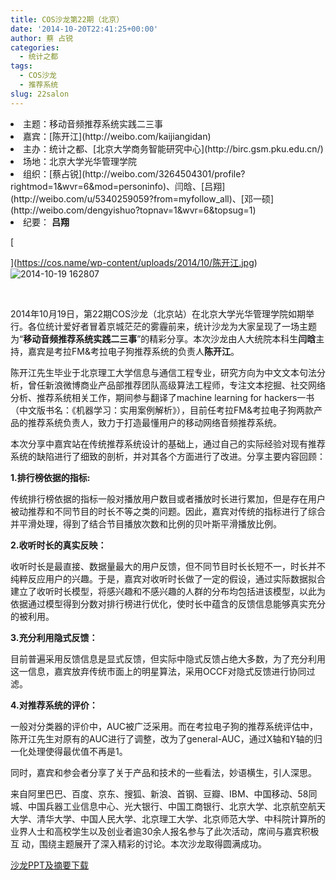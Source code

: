 ```yaml
---
title: COS沙龙第22期（北京）
date: '2014-10-20T22:41:25+00:00'
author: 蔡 占锐
categories:
  - 统计之都
tags:
  - COS沙龙
  - 推荐系统
slug: 22salon
---
```


<li style="text-align: left;">
  主题：移动音频推荐系统实践二三事
</li>
<li style="text-align: left;">
  嘉宾：[陈开江](http://weibo.com/kaijiangidan)
</li>
<li style="text-align: left;">
  主办：统计之都、[北京大学商务智能研究中心](http://birc.gsm.pku.edu.cn/)
</li>
<li style="text-align: left;">
  场地：北京大学光华管理学院
</li>
<li style="text-align: left;">
  组织：[蔡占锐](http://weibo.com/3264504301/profile?rightmod=1&wvr=6&mod=personinfo)、闫晗、[吕翔](http://weibo.com/u/5340259059?from=myfollow_all)、[邓一硕](http://weibo.com/dengyishuo?topnav=1&wvr=6&topsug=1)
</li>
<li style="text-align: left;">
  纪要： <strong>吕翔</strong>
</li>

[
  
](https://cos.name/wp-content/uploads/2014/10/陈开江.jpg) ![2014-10-19 162807](https://cos.name/wp-content/uploads/2014/10/2014-10-19-162807.jpg)

&nbsp;

2014年10月19日，第22期COS沙龙（北京站）在北京大学光华管理学院如期举行。各位统计爱好者冒着京城茫茫的雾霾前来，统计沙龙为大家呈现了一场主题为“**移动音频推荐系统实践二三事**”的精彩分享。本次沙龙由人大统院本科生**闫晗**主持，嘉宾是考拉FM&考拉电子狗推荐系统的负责人**陈开江**。<!--more-->

陈开江先生毕业于北京理工大学信息与通信工程专业，研究方向为中文文本句法分析，曾任新浪微博商业产品部推荐团队高级算法工程师，专注文本挖掘、社交网络分析、推荐系统相关工作，期间参与翻译了machine learning for hackers一书（中文版书名：《机器学习：实用案例解析》），目前任考拉FM&考拉电子狗两款产品的推荐系统负责人，致力于打造最懂用户的移动网络音频推荐系统。

本次分享中嘉宾站在传统推荐系统设计的基础上，通过自己的实际经验对现有推荐系统的缺陷进行了细致的剖析，并对其各个方面进行了改进。分享主要内容回顾：

**1.排行榜依据的指标:**
  
传统排行榜依据的指标一般对播放用户数目或者播放时长进行累加，但是存在用户被动推荐和不同节目的时长不等之类的问题。因此，嘉宾对传统的指标进行了综合并平滑处理，得到了结合节目播放次数和比例的贝叶斯平滑播放比例。

**2.收听时长的真实反映：**
  
收听时长是最直接、数据量最大的用户反馈，但不同节目时长长短不一，时长并不纯粹反应用户的兴趣。于是，嘉宾对收听时长做了一定的假设，通过实际数据拟合建立了收听时长模型，将感兴趣和不感兴趣的人群的分布均包括进该模型，以此为依据通过模型得到分数对排行榜进行优化，使时长中蕴含的反馈信息能够真实充分的被利用。

**3.充分利用隐式反馈：**
  
目前普遍采用反馈信息是显式反馈，但实际中隐式反馈占绝大多数，为了充分利用这一信息，嘉宾放弃传统市面上的明星算法，采用OCCF对隐式反馈进行协同过滤。

**4.对推荐系统的评价：**
  
一般对分类器的评价中，AUC被广泛采用。而在考拉电子狗的推荐系统评估中，陈开江先生对原有的AUC进行了调整，改为了general-AUC，通过X轴和Y轴的归一化处理使得最优值不再是1。

同时，嘉宾和参会者分享了关于产品和技术的一些看法，妙语横生，引人深思。

来自阿里巴巴、百度、京东、搜狐、新浪、首钢、豆瓣、IBM、中国移动、58同城、中国兵器工业信息中心、光大银行、中国工商银行、北京大学、北京航空航天大学、清华大学、中国人民大学、北京理工大学、北京师范大学、中科院计算所的业界人士和高校学生以及创业者逾30余人报名参与了此次活动，席间与嘉宾积极互 动，围绕主题展开了深入精彩的讨论。本次沙龙取得圆满成功。

[沙龙PPT及摘要下载](http://yun.baidu.com/share/link?shareid=542273303&uk=2890965790 "沙龙PPT及摘要下载")
